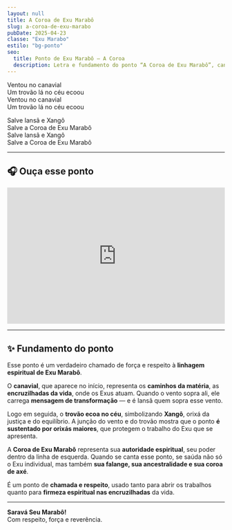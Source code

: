 ```yaml
---
layout: null
title: A Coroa de Exu Marabô
slug: a-coroa-de-exu-marabo
pubDate: 2025-04-23
classe: "Exu Marabo"
estilo: "bg-ponto"
seo:
  title: Ponto de Exu Marabô – A Coroa
  description: Letra e fundamento do ponto “A Coroa de Exu Marabô”, cantado nas giras de Umbanda com força e axé.
---
```



Ventou no canavial  
Um trovão lá no céu ecoou  
Ventou no canavial  
Um trovão lá no céu ecoou

Salve Iansã e Xangô  
Salve a Coroa de Exu Marabô  
Salve Iansã e Xangô  
Salve a Coroa de Exu Marabô

---

## 🎧 Ouça esse ponto

<div class="video-ponto">
  <iframe 
    width="100%" 
    height="315" 
    src="https://www.youtube.com/embed/e_blFzt6Hwk" 
    title="Ponto de Exu Marabô - Ventou no Canavial" 
    frameborder="0" 
    allow="accelerometer; autoplay; clipboard-write; encrypted-media; gyroscope; picture-in-picture" 
    allowfullscreen
  ></iframe>
</div>

---

## ✨ Fundamento do ponto

Esse ponto é um verdadeiro chamado de força e respeito à **linhagem espiritual de Exu Marabô**.

O **canavial**, que aparece no início, representa os **caminhos da matéria**, as **encruzilhadas da vida**, onde os Exus atuam. Quando o vento sopra ali, ele carrega **mensagem de transformação** — e é Iansã quem sopra esse vento.

Logo em seguida, o **trovão ecoa no céu**, simbolizando **Xangô**, orixá da justiça e do equilíbrio. A junção do vento e do trovão mostra que o ponto **é sustentado por orixás maiores**, que protegem o trabalho do Exu que se apresenta.

A **Coroa de Exu Marabô** representa sua **autoridade espiritual**, seu poder dentro da linha de esquerda. Quando se canta esse ponto, se saúda não só o Exu individual, mas também **sua falange, sua ancestralidade e sua coroa de axé**.

É um ponto de **chamada e respeito**, usado tanto para abrir os trabalhos quanto para **firmeza espiritual nas encruzilhadas** da vida.

---

**Saravá Seu Marabô!**  
Com respeito, força e reverência.
